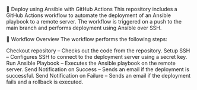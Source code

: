 🚀 Deploy using Ansible with GitHub Actions
This repository includes a GitHub Actions workflow to automate the deployment of an Ansible playbook to a remote server. The workflow is triggered on a push to the main branch and performs deployment using Ansible over SSH.

📂 Workflow Overview
The workflow performs the following steps:

Checkout repository – Checks out the code from the repository.
Setup SSH – Configures SSH to connect to the deployment server using a secret key.
Run Ansible Playbook – Executes the Ansible playbook on the remote server.
Send Notification on Success – Sends an email if the deployment is successful.
Send Notification on Failure – Sends an email if the deployment fails and a rollback is executed.
